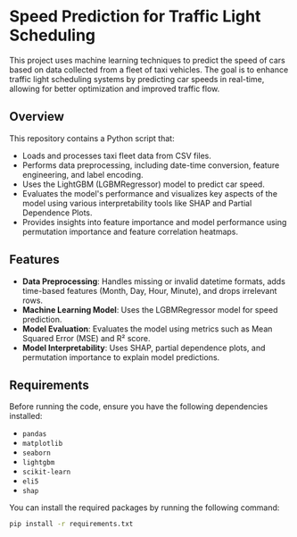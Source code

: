 # Speed Prediction for Traffic Light Scheduling

This project uses machine learning techniques to predict the speed of cars based on data collected from a fleet of taxi vehicles. The goal is to enhance traffic light scheduling systems by predicting car speeds in real-time, allowing for better optimization and improved traffic flow.

## Overview

This repository contains a Python script that:
- Loads and processes taxi fleet data from CSV files.
- Performs data preprocessing, including date-time conversion, feature engineering, and label encoding.
- Uses the LightGBM (LGBMRegressor) model to predict car speed.
- Evaluates the model's performance and visualizes key aspects of the model using various interpretability tools like SHAP and Partial Dependence Plots.
- Provides insights into feature importance and model performance using permutation importance and feature correlation heatmaps.

## Features

- **Data Preprocessing**: Handles missing or invalid datetime formats, adds time-based features (Month, Day, Hour, Minute), and drops irrelevant rows.
- **Machine Learning Model**: Uses the LGBMRegressor model for speed prediction.
- **Model Evaluation**: Evaluates the model using metrics such as Mean Squared Error (MSE) and R² score.
- **Model Interpretability**: Uses SHAP, partial dependence plots, and permutation importance to explain model predictions.

## Requirements

Before running the code, ensure you have the following dependencies installed:

- `pandas`
- `matplotlib`
- `seaborn`
- `lightgbm`
- `scikit-learn`
- `eli5`
- `shap`

You can install the required packages by running the following command:

```bash
pip install -r requirements.txt